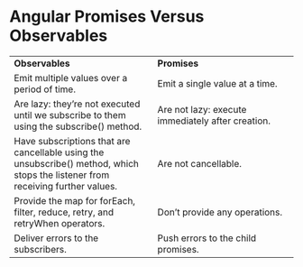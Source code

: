 # Angular Promises Versus Observables

<table><tbody><tr><td style="width: 312px;"><strong>Observables</strong></td><td style="width: 312px;"><strong>Promises</strong></td></tr><tr><td style="width: 312px;">Emit multiple values over a period of time.</td><td style="width: 312px;">Emit a single value at a time.</td></tr><tr><td style="width: 312px;">Are lazy: they’re not executed until we subscribe to them using the subscribe() method.</td><td style="width: 312px;">Are not lazy: execute immediately after creation.</td></tr><tr><td style="width: 312px;">Have subscriptions that are cancellable using the unsubscribe() method, which stops the listener from receiving further values.</td><td style="width: 312px;">Are not cancellable.</td></tr><tr><td style="width: 312px;">Provide the map for forEach, filter, reduce, retry, and retryWhen operators.</td><td style="width: 312px;">Don’t provide any operations.</td></tr><tr><td style="width: 312px;">Deliver errors to the subscribers.</td><td style="width: 312px;">Push errors to the child promises.</td></tr></tbody></table>
